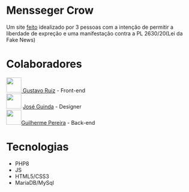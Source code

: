 # Mensseger Crow
Um site <u>feito</u> idealizado por 3 pessoas com a intenção de permitir a liberdade de expreção e uma manifestação contra a PL 2630/20(Lei da Fake News)
# Colaboradores

<img src="https://github.com/xXWalkmanXx/Mensseger_Crow/assets/76261561/38eb26cd-e08c-4d48-a194-d7777b0289b7" width="40" height="40"/><a  href="https://github.com/Deadputo2024"> Gustavo Ruiz</a> - Front-end<br>
<img src="https://instagram.fmgf8-1.fna.fbcdn.net/v/t51.2885-19/236376357_965870710870091_6089001107220684961_n.jpg?stp=dst-jpg_s150x150&_nc_ht=instagram.fmgf8-1.fna.fbcdn.net&_nc_cat=111&_nc_ohc=Cnjhjb8OAZsAX-cGCxV&edm=AOQ1c0wBAAAA&ccb=7-5&oh=00_AfAYf7k-alXyvT6xGXCuJFn2FA0OBjIryelAqyPYtk1siA&oe=64A988F5&_nc_sid=8b3546" width="40" height="40"> <a href="https://www.instagram.com/jose_guinda1/">José Guinda</a> - Designer<br>
<img src="https://avatars.githubusercontent.com/u/76261561?v=4" width="40" height="40"><a href="https://github.com/xXWalkmanXx/">Guilherme Pereira<a/> - Back-end

# Tecnologias
- PHP8
- JS
- HTML5/CSS3
- MariaDB/MySql
